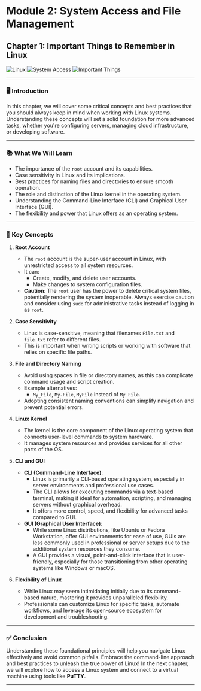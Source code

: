 # **Module 2: System Access and File Management**  

## **Chapter 1: Important Things to Remember in Linux**  
![Linux](https://img.shields.io/badge/Linux-Fundamentals-green) ![System Access](https://img.shields.io/badge/System%20Access-blue) ![Important Things](https://img.shields.io/badge/Important%20Things-orange)

---

### **🖥️ Introduction**  
In this chapter, we will cover some critical concepts and best practices that you should always keep in mind when working with Linux systems. Understanding these concepts will set a solid foundation for more advanced tasks, whether you're configuring servers, managing cloud infrastructure, or developing software.

---

### **📚 What We Will Learn**  
- The importance of the `root` account and its capabilities.  
- Case sensitivity in Linux and its implications.  
- Best practices for naming files and directories to ensure smooth operation.  
- The role and distinction of the Linux kernel in the operating system.  
- Understanding the Command-Line Interface (CLI) and Graphical User Interface (GUI).  
- The flexibility and power that Linux offers as an operating system.  

---

### **🔑 Key Concepts**  

1. **Root Account**  
   - The `root` account is the super-user account in Linux, with unrestricted access to all system resources.  
   - It can:  
     - Create, modify, and delete user accounts.  
     - Make changes to system configuration files.  
   - **Caution**: The `root` user has the power to delete critical system files, potentially rendering the system inoperable. Always exercise caution and consider using `sudo` for administrative tasks instead of logging in as `root`.  

2. **Case Sensitivity**  
   - Linux is case-sensitive, meaning that filenames `File.txt` and `file.txt` refer to different files.  
   - This is important when writing scripts or working with software that relies on specific file paths.  

3. **File and Directory Naming**  
   - Avoid using spaces in file or directory names, as this can complicate command usage and script creation.  
   - Example alternatives:  
     - `My_File`, `My-File`, `MyFile` instead of `My File`.  
   - Adopting consistent naming conventions can simplify navigation and prevent potential errors.

4. **Linux Kernel**  
   - The kernel is the core component of the Linux operating system that connects user-level commands to system hardware.  
   - It manages system resources and provides services for all other parts of the OS.  

5. **CLI and GUI**  
   - **CLI (Command-Line Interface)**:  
      - Linux is primarily a CLI-based operating system, especially in server environments and professional use cases.  
      - The CLI allows for executing commands via a text-based terminal, making it ideal for automation, scripting, and managing servers without graphical overhead.  
      - It offers more control, speed, and flexibility for advanced tasks compared to GUI.  
   - **GUI (Graphical User Interface)**:  
      - While some Linux distributions, like Ubuntu or Fedora Workstation, offer GUI environments for ease of use, GUIs are less commonly used in professional or server setups due to the additional system resources they consume.  
      - A GUI provides a visual, point-and-click interface that is user-friendly, especially for those transitioning from other operating systems like Windows or macOS.

6. **Flexibility of Linux**  
   - While Linux may seem intimidating initially due to its command-based nature, mastering it provides unparalleled flexibility.  
   - Professionals can customize Linux for specific tasks, automate workflows, and leverage its open-source ecosystem for development and troubleshooting.

---

### **✅ Conclusion**  
Understanding these foundational principles will help you navigate Linux effectively and avoid common pitfalls. Embrace the command-line approach and best practices to unleash the true power of Linux! In the next chapter, we will explore how to access a Linux system and connect to a virtual machine using tools like **PuTTY**.

---
